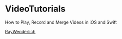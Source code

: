 # VideoTutorials
How to Play, Record and Merge Videos in iOS and Swift


[RayWenderlich](https://www.raywenderlich.com/10857372-how-to-play-record-and-merge-videos-in-ios-and-swift)
